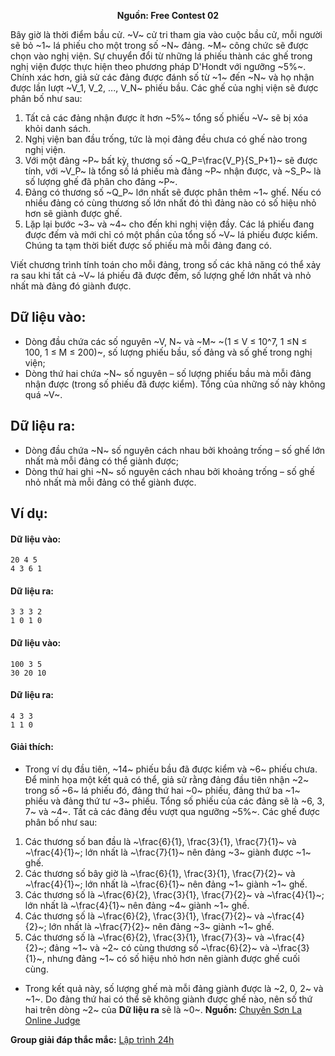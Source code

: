 **<center>Nguồn:  Free Contest 02</center>**

Bây giờ là thời điểm bầu cử. ~V~ cử tri tham gia vào cuộc bầu cử, mỗi người sẽ bỏ ~1~ lá phiếu cho một trong số ~N~ đảng. ~M~ công chức sẽ được chọn vào nghị viện. Sự chuyển đổi từ những lá phiếu thành các ghế trong nghị viện được thực hiện theo phương pháp D'Hondt với ngưỡng ~5\%~. Chính xác hơn, giả sử các đảng được đánh số từ ~1~ đến ~N~ và họ nhận được lần lượt ~V_1, V_2, ..., V_N~ phiếu bầu. Các ghế của nghị viện sẽ được phân bố như sau:
1. Tất cả các đảng nhận được ít hơn ~5\%~ tổng số phiếu ~V~ sẽ bị xóa khỏi danh sách.
2. Nghị viện ban đầu trống, tức là mọi đảng đều chưa có ghế nào trong nghị viện.
3. Với một đảng ~P~ bất kỳ, thương số ~Q_P=\frac{V_P}{S_P+1}~ sẽ được tính, với ~V_P~ là tổng số lá phiếu mà đảng ~P~ nhận được, và ~S_P~ là số lượng ghế đã phân cho đảng ~P~.
4. Đảng có thương số ~Q_P~ lớn nhất sẽ được phân thêm ~1~ ghế. Nếu có nhiều đảng có cùng thương số lớn nhất đó thì đảng nào có số hiệu nhỏ hơn sẽ giành được ghế.
5. Lặp lại bước ~3~ và ~4~ cho đến khi nghị viện đầy. Các lá phiếu đang được đếm và mới chỉ có một phần của tổng số ~V~ lá phiếu được kiểm. Chúng ta tạm thời biết được số phiếu mà mỗi đảng đang có.

Viết chương trình tính toán cho mỗi đảng, trong số các khả năng có thể xảy ra sau khi tất cả ~V~ lá phiếu đã được đếm, số lượng ghế lớn nhất và nhỏ nhất mà đảng đó giành được.

## Dữ liệu vào:
- Dòng đầu chứa các số nguyên ~V, N~ và ~M~ ~(1 ≤ V ≤ 10^7, 1 ≤N ≤ 100, 1 ≤ M ≤ 200)~, số lượng phiếu bầu, số đảng và số ghế trong nghị viện;
- Dòng thứ hai chứa ~N~ số nguyên – số lượng phiếu bầu mà mỗi đảng nhận được (trong số phiếu đã được kiểm). Tổng của những số này không quá ~V~.

## Dữ liệu ra:
- Dòng đầu chứa ~N~ số nguyên cách nhau bởi khoảng trống – số ghế lớn nhất mà mỗi đảng có thể giành được;
- Dòng thứ hai ghi ~N~ số nguyên cách nhau bởi khoảng trống – số ghế nhỏ nhất mà mỗi đảng có thể giành được.

## Ví dụ:
#### Dữ liệu vào:
```
20 4 5
4 3 6 1
```

#### Dữ liệu ra:
```
3 3 3 2
1 0 1 0
```

#### Dữ liệu vào:
```
100 3 5
30 20 10
```

#### Dữ liệu ra:
```
4 3 3
1 1 0
```

#### Giải thích:
- Trong ví dụ đầu tiên, ~14~ phiếu bầu đã được kiểm và ~6~ phiếu chưa. Để minh họa một kết quả có thể, giả sử rằng đảng đầu tiên nhận ~2~ trong số ~6~ lá phiếu đó, đảng thứ hai ~0~ phiếu, đảng thứ ba ~1~ phiếu và đảng thứ tư ~3~ phiếu. Tổng số phiếu của các đảng sẽ là ~6, 3, 7~ và ~4~. Tất cả các đảng đều vượt qua ngưỡng ~5\%~. Các ghế được phân bố như sau:
1. Các thương số ban đầu là ~\frac{6}{1}, \frac{3}{1}, \frac{7}{1}~ và ~\frac{4}{1}~; lớn nhất là ~\frac{7}{1}~ nên đảng ~3~ giành được ~1~ ghế.
2. Các thương số bây giờ là ~\frac{6}{1}, \frac{3}{1}, \frac{7}{2}~ và ~\frac{4}{1}~; lớn nhất là ~\frac{6}{1}~ nên đảng ~1~ giành ~1~ ghế.
3. Các thương số là ~\frac{6}{2}, \frac{3}{1}, \frac{7}{2}~ và ~\frac{4}{1}~; lớn nhất là ~\frac{4}{1}~ nên đảng ~4~ giành ~1~ ghế.
4. Các thương số là ~\frac{6}{2}, \frac{3}{1}, \frac{7}{2}~ và ~\frac{4}{2}~; lớn nhất là ~\frac{7}{2}~ nên đảng ~3~ giành ~1~ ghế.
5. Các thương số là ~\frac{6}{2}, \frac{3}{1}, \frac{7}{3}~ và ~\frac{4}{2}~; đảng ~1~ và ~2~ có cùng thương số ~\frac{6}{2}~ và ~\frac{3}{1}~, nhưng đảng ~1~ có số hiệu nhỏ hơn nên giành được ghế cuối cùng.
- Trong kết quả này, số lượng ghế mà mỗi đảng giành được là ~2, 0, 2~ và ~1~. Do đảng thứ hai có thể sẽ không giành được ghế nào, nên số thứ hai trên dòng ~2~ của **Dữ liệu ra** sẽ là ~0~.
**Nguồn:** [Chuyên Sơn La Online Judge](http://csloj.ddns.net/)

**Group giải đáp thắc mắc:** [Lập trình 24h](https://www.facebook.com/groups/1386904321519984)